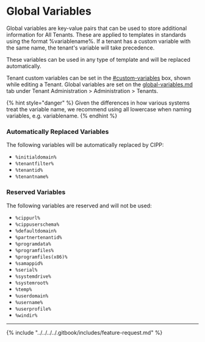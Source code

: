 # Global Variables

Global variables are key-value pairs that can be used to store additional information for All Tenants. These are applied to templates in standards using the format %variablename%. If a tenant has a custom variable with the same name, the tenant's variable will take precedence.

These variables can be used in any type of template and will be replaced automatically.

Tenant custom variables can be set in the [#custom-variables](edit.md#custom-variables "mention") box, shown while editing a Tenant. Global variables are set on the [global-variables.md](global-variables.md "mention") tab under Tenant Administration > Administration > Tenants.

{% hint style="danger" %}
Given the differences in how various systems treat the variable name, we recommend using all lowercase when naming variables, e.g. variablename.
{% endhint %}

### Automatically Replaced Variables

The following variables will be automatically replaced by CIPP:

* `%initialdomain%`
* `%tenantfilter%`
* `%tenantid%`
* `%tenantname%`

### Reserved Variables

The following variables are reserved and will not be used:

* `%cippurl%`
*  `%cippuserschema%`
* `%defaultdomain%`
* `%partnertenantid%`
* `%programdata%`
* `%programfiles%`
* `%programfiles(x86)%`
* `%samappid%`
* `%serial%`
* `%systemdrive%`
* `%systemroot%`
* `%temp%`
* `%userdomain%`
* `%username%`
* `%userprofile%`
*  `%windir%`

***

{% include "../../../../.gitbook/includes/feature-request.md" %}
